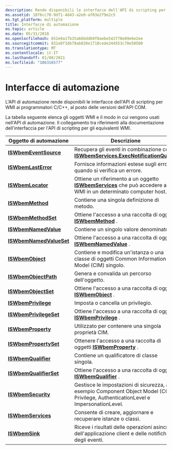 ```yaml
---
description: Rende disponibili le interfacce dell'API di scripting per WMI ai programmatori C/C++, al posto delle versioni dell'API COM.
ms.assetid: 18f6cc70-9df1-4d43-a2e0-af03e2f9e2c5
ms.tgt_platform: multiple
title: Interfacce di automazione
ms.topic: article
ms.date: 05/31/2018
ms.openlocfilehash: 652e9a1fb35a66bddb9f0aebe543770e89e6e2ee
ms.sourcegitcommit: 831e8f3db78ab820e1710cede244553c70e50500
ms.translationtype: MT
ms.contentlocale: it-IT
ms.lasthandoff: 01/08/2021
ms.locfileid: "106316577"
---
```

# <a name="automation-interfaces"></a>Interfacce di automazione

L'API di automazione rende disponibili le interfacce dell'API di scripting per WMI ai programmatori C/C++, al posto delle versioni dell'API COM.

La tabella seguente elenca gli oggetti WMI e il modo in cui vengono usati nell'API di automazione. Il collegamento tra riferimenti alla documentazione dell'interfaccia per l'API di scripting per gli equivalenti WMI.



| Oggetto di automazione                                 | Descrizione                                                                                                                 |
|---------------------------------------------------|-----------------------------------------------------------------------------------------------------------------------------|
| [**ISWbemEventSource**](swbemeventsource.md)     | Recupera gli eventi in combinazione con [**ISWbemServices.ExecNotificationQuery**](swbemservices-execnotificationquery.md).   |
| [**ISWbemLastError**](swbemlasterror.md)         | Fornisce informazioni estese sugli errori quando si verifica un errore.                                                                   |
| [**ISWbemLocator**](swbemlocator.md)             | Ottiene un riferimento a un oggetto [**ISWbemServices**](swbemservices.md) che può accedere a WMI in un determinato computer host. |
| [**ISWbemMethod**](swbemmethod.md)               | Contiene una singola definizione di metodo.                                                                                        |
| [**ISWbemMethodSet**](swbemmethodset.md)         | Ottiene l'accesso a una raccolta di oggetti [**ISWbemMethod**](swbemmethod.md) .                                                 |
| [**ISWbemNamedValue**](swbemnamedvalue.md)       | Contiene un singolo valore denominato.                                                                                              |
| [**ISWbemNamedValueSet**](swbemnamedvalueset.md) | Ottiene l'accesso a una raccolta di oggetti [**ISWbemNamedValue**](swbemnamedvalue.md) .                                         |
| [**ISWbemObject**](swbemobject.md)               | Contiene e modifica un'istanza o una classe di oggetti Common Information Model (CIM) singolo.                                  |
| [**ISWbemObjectPath**](swbemobjectpath.md)       | Genera e convalida un percorso dell'oggetto.                                                                                     |
| [**ISWbemObjectSet**](swbemobjectset.md)         | Ottiene l'accesso a una raccolta di oggetti [**ISWbemObject**](swbemobject.md) .                                                 |
| [**ISWbemPrivilege**](swbemprivilege.md)         | Imposta o cancella un privilegio.                                                                                                 |
| [**ISWbemPrivilegeSet**](swbemprivilegeset.md)   | Ottiene l'accesso a una raccolta di oggetti [**ISWbemPrivilege**](swbemprivilege.md) .                                           |
| [**ISWbemProperty**](swbemproperty.md)           | Utilizzato per contenere una singola proprietà CIM.                                                                                      |
| [**ISWbemPropertySet**](swbempropertyset.md)     | Ottenere l'accesso a una raccolta di oggetti [**ISWbemProperty**](swbemproperty.md) .                                              |
| [**ISWbemQualifier**](swbemqualifier.md)         | Contiene un qualificatore di classe singola.                                                                                          |
| [**ISWbemQualifierSet**](swbemqualifierset.md)   | Ottiene l'accesso a una raccolta di oggetti [**ISWbemQualifier**](swbemqualifier.md) .                                           |
| [**ISWbemSecurity**](swbemsecurity.md)           | Gestisce le impostazioni di sicurezza, ad esempio Component Object Model (COM) Privilege, AuthenticationLevel e ImpersonationLevel.      |
| [**ISWbemServices**](swbemservices.md)           | Consente di creare, aggiornare e recuperare istanze o classi.                                                                       |
| [**ISWbemSink**](swbemsink.md)                   | Riceve i risultati delle operazioni asincrone dell'applicazione client e delle notifiche degli eventi.                                 |



 

 

 




